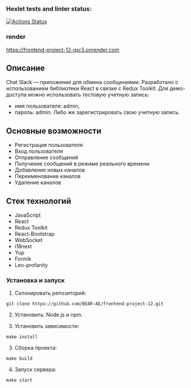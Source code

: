 ### Hexlet tests and linter status:
[![Actions Status](https://github.com/BEAR-AE/frontend-project-12/actions/workflows/hexlet-check.yml/badge.svg)](https://github.com/BEAR-AE/frontend-project-12/actions)

### render 
https://frontend-project-12-qsr3.onrender.com

## Описание

Chat Slack — приложение для обмена сообщениями. Разработано с использованием библиотеки React в связке с Redux Toolkit. 
Для демо-доступа можно использовать тестовую учетную запись: 
- имя пользователя: admin, 
- пароль: admin. 
Либо же зарегистрировать свою учетную запись.

## Основные возможности

- Регистрация пользователя
- Вход пользователя
- Отправление сообщений
- Получение сообщений в режиме реального времени
- Добавление новых каналов
- Переименование каналов
- Удаление каналов

## Стек технологий

- JavaScript
- React
- Redux Toolkit
- React-Bootstrap
- WebSocket
- i18next
- Yup
- Formik
- Leo-profanity

### Установка и запуск

1. Склонировать репозиторий:

```
git clone https://github.com/BEAR-AE/frontend-project-12.git
```

2. Установить: Node.js и npm.

3. Установить зависимости:

```
make install
```

3. Сборка проекта:

```
make build
```

4. Запуск сервера:

```
make start
```